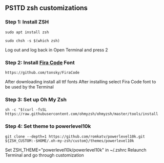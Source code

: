 ## PS1TD zsh customizations

### Step 1: Install ZSH
```
sudo apt install zsh
```
```
sudo chsh -s $(which zsh)
```
Log out and log back in
Open Terminal and press 2

### Step 2: Install [Fira Code](https://github.com/tonsky/FiraCode) Font
```
https://github.com/tonsky/FiraCode
```
After downloading install all ttf fonts
After installing select Fira Code font to be used by the Terminal

### Step 3: Set up Oh My Zsh
```
sh -c "$(curl -fsSL https://raw.githubusercontent.com/ohmyzsh/ohmyzsh/master/tools/install.sh)"
```

### Step 4: Set theme to powerlevel10k
```
git clone --depth=1 https://github.com/romkatv/powerlevel10k.git ${ZSH_CUSTOM:-$HOME/.oh-my-zsh/custom}/themes/powerlevel10k
```
Set ZSH_THEME="powerlevel10k/powerlevel10k" in ~/.zshrc
Relaunch Terminal and go through customization
